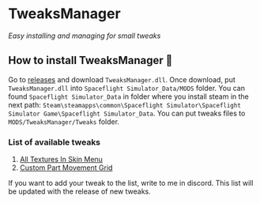 # TweaksManager

_Easy installing and managing for small tweaks_

## How to install TweaksManager 🚀

Go to [releases](https://github.com/cucumber-sp/TweaksManager/releases) and download `TweaksManager.dll`. Once download, put `TweaksManager.dll` into `Spaceflight Simulator_Data/MODS` folder. You can found `Spaceflight Simulator_Data` in folder where you install steam in the next path: `Steam\steamapps\common\Spaceflight Simulator\Spaceflight Simulator Game\Spaceflight Simulator_Data`. You can put tweaks files to `MODS/TweaksManager/Tweaks` folder.

### List of available tweaks

1. [All Textures In Skin Menu](https://raw.githubusercontent.com/cucumber-sp/TweaksManager/master/Tweaks/AllTexturesInSkinMenu.cs)
2. [Custom Part Movement Grid](https://raw.githubusercontent.com/cucumber-sp/TweaksManager/master/Tweaks/CustomPartMovementGrid.cs)

If you want to add your tweak to the list, write to me in discord. This list will be updated with the release of new tweaks.